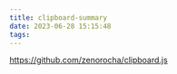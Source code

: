 ```yaml
---
title: clipboard-summary
date: 2023-06-28 15:15:48
tags:
---
```

https://github.com/zenorocha/clipboard.js